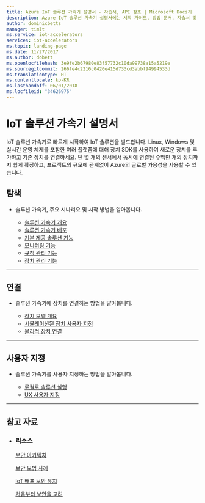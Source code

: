 ```yaml
---
title: Azure IoT 솔루션 가속기 설명서 - 자습서, API 참조 | Microsoft Docs기
description: Azure IoT 솔루션 가속기 설명서에는 시작 가이드, 방법 문서, 자습서 및 API 참조가 포함되어 있습니다.
author: dominicbetts
manager: timlt
ms.service: iot-accelerators
services: iot-accelerators
ms.topic: landing-page
ms.date: 11/27/2017
ms.author: dobett
ms.openlocfilehash: 3e9fe2b67980e83f57732c10da99738a15a5219e
ms.sourcegitcommit: 266fe4c2216c0420e415d733cd3abbf94994533d
ms.translationtype: HT
ms.contentlocale: ko-KR
ms.lasthandoff: 06/01/2018
ms.locfileid: "34626975"
---
```

# <a name="iot-solution-accelerators-documentation"></a>IoT 솔루션 가속기 설명서

IoT 솔루션 가속기로 빠르게 시작하여 IoT 솔루션을 빌드합니다. Linux, Windows 및 실시간 운영 체제를 포함한 여러 플랫폼에 대해 장치 SDK를 사용하여 새로운 장치를 추가하고 기존 장치를 연결하세요. 단 몇 개의 센서에서 동시에 연결된 수백만 개의 장치까지 쉽게 확장하고, 프로젝트의 규모에 관계없이 Azure의 글로벌 가용성을 사용할 수 있습니다.

<h2>탐색</h2>
<ul class="panelContent cardsW">
    <li>
        <div class="cardSize">
            <div class="cardPadding">
                <div class="card">
                    <div class="cardText">
                        <p>솔루션 가속기, 주요 시나리오 및 시작 방법을 알아봅니다.</p>
                        <ul>
                            <li><a href="/azure/iot-accelerators/iot-accelerators-what-are-solution-accelerators">솔루션 가속기 개요</a></li>
                            <li><a href="/azure/iot-accelerators/iot-accelerators-remote-monitoring-deploy">솔루션 가속기 배포</a></li>
                            <li><a href="/azure/iot-accelerators/iot-accelerators-remote-monitoring-explore">기본 제공 솔루션 기능</a></li>
                            <li><a href="/azure/iot-accelerators/iot-accelerators-remote-monitoring-monitor">모니터링 기능</a></li>
                            <li><a href="/azure/iot-accelerators/iot-accelerators-remote-monitoring-automate">규칙 관리 기능</a></li>
                            <li><a href="/azure/iot-accelerators/iot-accelerators-remote-monitoring-manage">장치 관리 기능</a></li>
                        </ul>
                    </div>
                </div>
            </div>
        </div>
    </li>
</ul> 

---

<h2>연결</h2>
<ul class="panelContent cardsW">
    <li>
        <div class="cardSize">
            <div class="cardPadding">
                <div class="card">
                    <div class="cardText">
                        <p>솔루션 가속기에 장치를 연결하는 방법을 알아봅니다.</p>
                        <ul>
                            <li><a href="/azure/iot-accelerators/iot-accelerators-remote-monitoring-device-schema">장치 모델 개요</a></li>
                            <li><a href="/azure/iot-accelerators/iot-accelerators-remote-monitoring-device-behavior">시뮬레이션된 장치 사용자 지정</a></li>
                            <li><a href="/azure/iot-accelerators/iot-accelerators-connecting-devices-node">물리적 장치 연결</a></li>
                        </ul>
                    </div>
                </div>
            </div>
        </div>
    </li>
</ul>

---

<h2>사용자 지정</h2>
<ul class="panelContent cardsW">
    <li>
        <div class="cardSize">
            <div class="cardPadding">
                <div class="card">
                    <div class="cardText">
                        <p>솔루션 가속기를 사용자 지정하는 방법을 알아봅니다.</p>
                        <ul>
                            <li><a href="/azure/iot-accelerators/iot-accelerators-remote-monitoring-deploy-local">로컬로 솔루션 실행</a></li>
                            <li><a href="/azure/iot-accelerators/iot-accelerators-remote-monitoring-customize#presentation-and-visualization">UX 사용자 지정</a></li>
                        </ul>
                    </div>
                </div>
            </div>
        </div>
    </li>
</ul> 

---

<h2>참고 자료</h2>
<ul class="panelContent cardsW">
    <li>
        <div class="cardSize">
            <div class="cardPadding">
                <div class="card">
                    <div class="cardText">
                        <h3>리소스</h3>
                        <p><a href="/azure/iot-accelerators/iot-security-architecture">보안 아키텍처</a></p>
                        <p><a href="/azure/iot-accelerators/iot-security-best-practices">보안 모범 사례</a></p>
                        <p><a href="/azure/iot-accelerators/iot-accelerators-security-deployment">IoT 배포 보안 유지</a></p>
                        <p><a href="/azure/iot-accelerators/securing-iot-ground-up">처음부터 보안을 고려</a></p>
                   </div>
                </div>
            </div>
        </div>
    </li>
</ul>


